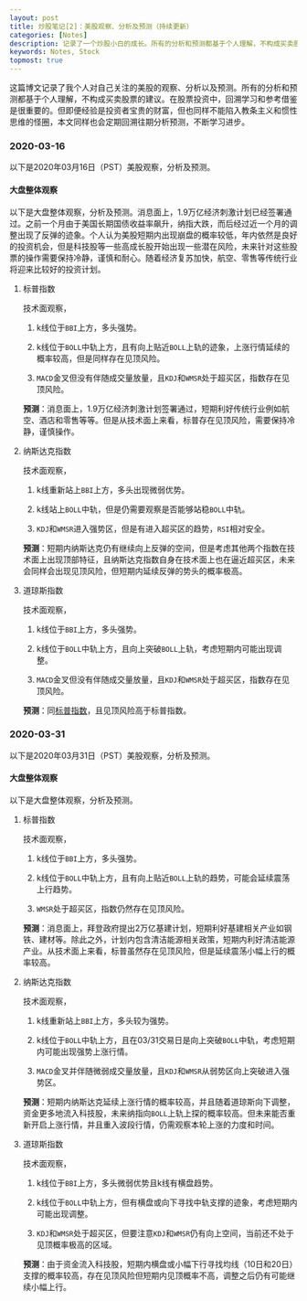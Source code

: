 ```yaml
---
layout: post
title: 炒股笔记[2]：美股观察、分析及预测（持续更新）
categories: [Notes]
description: 记录了一个炒股小白的成长。所有的分析和预测都基于个人理解，不构成买卖股票的建议，参考借鉴、回溯学习是最重要的。
keywords: Notes, Stock
topmost: true
---
```


这篇博文记录了我个人对自己关注的美股的观察、分析以及预测。所有的分析和预测都基于个人理解，不构成买卖股票的建议。在股票投资中，回溯学习和参考借鉴是很重要的。但即便经验是投资者宝贵的财富，但也同样不能陷入教条主义和惯性思维的怪圈，本文同样也会定期回溯往期分析预测，不断学习进步。

### 2020-03-16

以下是2020年03月16日（PST）美股观察，分析及预测。

#### 大盘整体观察

以下是大盘整体观察，分析及预测。消息面上，1.9万亿经济刺激计划已经签署通过。之前一个月由于美国长期国债收益率飙升，纳指大跌，而后经过近一个月的调整出现了反弹的迹象。个人认为美股短期内出现崩盘的概率较低，年内依然是良好的投资机会，但是科技股等一些高成长股开始出现一些潜在风险，未来针对这些股票的操作需要保持冷静，谨慎和耐心。随着经济复苏加快，航空、零售等传统行业将迎来比较好的投资计划。

1. 标普指数<span id="spx-03-16"></span>

    技术面观察，
    1. k线位于`BBI`上方，多头强势。

    2. k线位于`BOLL`中轨上方，且有向上贴近`BOLL`上轨的迹象，上涨行情延续的概率较高，但是同样存在见顶风险。

    4. `MACD`金叉但没有伴随成交量放量，且`KDJ`和`WMSR`处于超买区，指数存在见顶风险。

    **预测**：消息面上，1.9万亿经济刺激计划签署通过，短期利好传统行业例如航空、酒店和零售等等。但是从技术面上来看，标普存在见顶风险，需要保持冷静，谨慎操作。

2. 纳斯达克指数<span id="nasdaq-03-16"></span>

    技术面观察，
    1. k线重新站上`BBI`上方，多头出现微弱优势。

    2. k线站上`BOLL`中轨，但是仍需要观察是否能够站稳`BOLL`中轨。

    3. `KDJ`和`WMSR`进入强势区，但是有进入超买区的趋势，`RSI`相对安全。

    **预测**：短期内纳斯达克仍有继续向上反弹的空间，但是考虑其他两个指数在技术面上出现顶部特征，且纳斯达克指数自身在技术面上也在逼近超买区，未来会同样会出现见顶风险，但短期内延续反弹的势头的概率极高。

3. 道琼斯指数<span id="dow-03-16"></span>

    技术面观察，
    1. k线位于`BBI`上方，多头强势。

    2. k线位于`BOLL`中轨上方，且向上突破`BOLL`上轨，考虑短期内可能出现调整。

    4. `MACD`金叉但没有伴随成交量放量，且`KDJ`和`WMSR`处于超买区，指数存在见顶风险。

    **预测**：同[标普指数](#id=spx-03-16)，且见顶风险高于标普指数。
    
### 2020-03-31

以下是2020年03月31日（PST）美股观察，分析及预测。

#### 大盘整体观察

以下是大盘整体观察，分析及预测。

1. 标普指数<span id="spx-03-31"></span>

    技术面观察，
    1. k线位于`BBI`上方，多头强势。

    2. k线位于`BOLL`中轨上方，且有向上贴近`BOLL`上轨的趋势，可能会延续震荡上行趋势。

    4. `WMSR`处于超买区，指数仍然存在见顶风险。

    **预测**：消息面上，拜登政府提出2万亿基建计划，短期利好基建相关产业如钢铁、建材等。除此之外，计划内包含清洁能源相关政策，短期内利好清洁能源产业。从技术面上来看，标普虽然存在见顶风险，但是延续震荡小幅上行的概率较高。

2. 纳斯达克指数<span id="nasdaq-03-31"></span>

    技术面观察，
    1. k线重新站上`BBI`上方，多头较为强势。

    2. k线位于`BOLL`中轨上方，且在03/31交易日是向上突破`BOLL`中轨，考虑短期内可能出现强势上涨行情。

    4. `MACD`金叉并伴随微弱成交量放量，且`KDJ`和`WMSR`从弱势区向上突破进入强势区。

    **预测**：短期内纳斯达克延续上涨行情的概率较高，并且随着道琼斯向下调整，资金更多地流入科技股，未来纳指向`BOLL`上轨上探的概率较高。但未来能否重新开启上涨行情，并且重入波段行情，仍需观察本轮上涨的力度和时间。

3. 道琼斯指数<span id="dow-03-31"></span>

    技术面观察，
    1. k线位于`BBI`上方，多头微弱优势且k线有横盘趋势。

    2. k线位于`BOLL`中轨上方，但有横盘或向下寻找中轨支撑的迹象，考虑短期内可能出现调整。

    4. `KDJ`和`WMSR`处于超买区，但要注意`KDJ`和`WMSR`仍有向上空间，当前还不处于见顶概率极高的区域。

    **预测**：由于资金流入科技股，短期内横盘或小幅下行寻找均线（10日和20日）支撑的概率较高，存在见顶风险但短期内见顶概率不高，调整之后仍有可能继续小幅上行。

